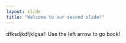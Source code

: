 ```yaml
---
layout: slide
title: "Welcome to our second slide!"
---
```

dfksdjkdfjklgsaF
Use the left arrow to go back!
